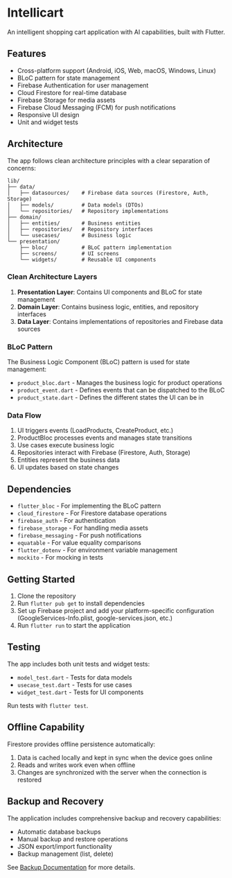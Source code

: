 # Intellicart

An intelligent shopping cart application with AI capabilities, built with Flutter.

## Features

- Cross-platform support (Android, iOS, Web, macOS, Windows, Linux)
- BLoC pattern for state management
- Firebase Authentication for user management
- Cloud Firestore for real-time database
- Firebase Storage for media assets
- Firebase Cloud Messaging (FCM) for push notifications
- Responsive UI design
- Unit and widget tests

## Architecture

The app follows clean architecture principles with a clear separation of concerns:

```
lib/
├── data/
│   ├── datasources/    # Firebase data sources (Firestore, Auth, Storage)
│   ├── models/         # Data models (DTOs)
│   └── repositories/   # Repository implementations
├── domain/
│   ├── entities/       # Business entities
│   ├── repositories/   # Repository interfaces
│   └── usecases/       # Business logic
└── presentation/
    ├── bloc/           # BLoC pattern implementation
    ├── screens/        # UI screens
    └── widgets/        # Reusable UI components
```

### Clean Architecture Layers

1. **Presentation Layer**: Contains UI components and BLoC for state management  
2. **Domain Layer**: Contains business logic, entities, and repository interfaces  
3. **Data Layer**: Contains implementations of repositories and Firebase data sources  

### BLoC Pattern

The Business Logic Component (BLoC) pattern is used for state management:

- `product_bloc.dart` - Manages the business logic for product operations  
- `product_event.dart` - Defines events that can be dispatched to the BLoC  
- `product_state.dart` - Defines the different states the UI can be in  

### Data Flow

1. UI triggers events (LoadProducts, CreateProduct, etc.)  
2. ProductBloc processes events and manages state transitions  
3. Use cases execute business logic  
4. Repositories interact with Firebase (Firestore, Auth, Storage)  
5. Entities represent the business data  
6. UI updates based on state changes  

## Dependencies

- `flutter_bloc` - For implementing the BLoC pattern  
- `cloud_firestore` - For Firestore database operations  
- `firebase_auth` - For authentication  
- `firebase_storage` - For handling media assets  
- `firebase_messaging` - For push notifications  
- `equatable` - For value equality comparisons  
- `flutter_dotenv` - For environment variable management  
- `mockito` - For mocking in tests  

## Getting Started

1. Clone the repository  
2. Run `flutter pub get` to install dependencies  
3. Set up Firebase project and add your platform-specific configuration (GoogleServices-Info.plist, google-services.json, etc.)  
4. Run `flutter run` to start the application  

## Testing

The app includes both unit tests and widget tests:

- `model_test.dart` - Tests for data models  
- `usecase_test.dart` - Tests for use cases  
- `widget_test.dart` - Tests for UI components  

Run tests with `flutter test`.

## Offline Capability

Firestore provides offline persistence automatically:  

1. Data is cached locally and kept in sync when the device goes online  
2. Reads and writes work even when offline  
3. Changes are synchronized with the server when the connection is restored

## Backup and Recovery

The application includes comprehensive backup and recovery capabilities:

- Automatic database backups
- Manual backup and restore operations
- JSON export/import functionality
- Backup management (list, delete)

See [Backup Documentation](lib/core/services/backup/README.md) for more details.  
